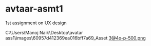 # avtaar-asmt1
1st assignment on UX design


C:\Users\Manoj Naik\Desktop\avatar ass1\images\60957d412369ea016bff7a69_Asset 3@4x-p-500.png
